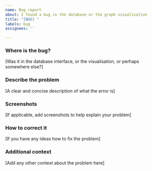```yaml
---
name: Bug report
about: I found a bug in the database or the graph visualisation
title: "[BUG] "
labels: bug
assignees: ''

---
```


### Where is the bug?
[Was it in the database interface, or the visualisation, or perhaps somewhere else?]

### Describe the problem
[A clear and concise description of what the error is]

### Screenshots
[If applicable, add screenshots to help explain your problem]

### How to correct it
[If you have any ideas how to fix the problem]

### Additional context
[Add any other context about the problem here]
